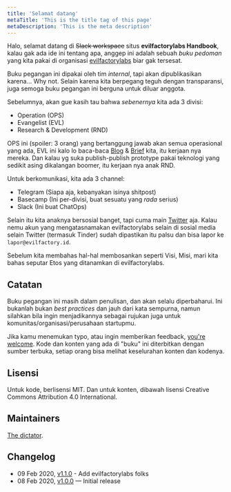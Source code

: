 ```yaml
---
title: 'Selamat datang'
metaTitle: 'This is the title tag of this page'
metaDescription: 'This is the meta description'
---
```


Halo, selamat datang di ~~Slack workspace~~ situs **evilfactorylabs Handbook**, kalau gak ada ide ini tentang apa, anggep ini adalah sebuah _buku pedoman_ yang kita pakai di organisasi [evilfactorylabs](https://evilfactorylabs.org) biar gak tersesat.

Buku pegangan ini dipakai oleh tim _internal_, tapi akan dipublikasikan karena... Why not. Selain karena kita berpegang teguh dengan transparansi, juga semoga buku pegangan ini berguna untuk diluar anggota.

Sebelumnya, akan gue kasih tau bahwa _sebenernya_ kita ada 3 divisi:

- Operation (OPS)
- Evangelist (EVL)
- Research & Development (RND)

OPS ini (spoiler: 3 orang) yang bertanggung jawab akan semua operasional yang ada, EVL ini kalo lo baca-baca [Blog](https://blog.evilfactory.id) & [Brief](https://brief.evilfactory.id) kita, itu kerjaan nya mereka. Dan kalau yg suka publish-publish prototype pakai teknologi yang sedikit asing dikalangan boomer, itu kerjaan nya anak RND.

Untuk berkomunikasi, kita ada 3 channel:

- Telegram (Siapa aja, kebanyakan isinya shitpost)
- Basecamp (Ini per-divisi, buat sesuatu yang _rada_ serius)
- Slack (Ini buat ChatOps)

Selain itu kita anaknya bersosial banget, tapi cuma main [Twitter](https://twitter.com/evilfactorylabs) aja. Kalau nemu akun yang mengatasnamakan evilfactorylabs selain di sosial media selain Twitter (termasuk Tinder) sudah dipastikan itu palsu dan bisa lapor ke `lapor@evilfactory.id`.

Sebelum kita membahas hal-hal membosankan seperti Visi, Misi, mari kita bahas seputar Etos yang ditanamkan di evilfactorylabs.

## Catatan

Buku pegangan ini masih dalam penulisan, dan akan selalu diperbaharui. Ini bukanlah bukan _best practices_ dan jauh dari kata sempurna, namun silahkan bila ingin menjadikannya sebagai rujukan juga untuk komunitas/organisasi/perusahaan startupmu.

Jika kamu menemukan typo, atau ingin memberikan feedback, [you're welcome](https://github.com/evilfactorylabs/handbook). Kode dan konten yang ada di "buku" ini diterbitkan dengan sumber terbuka, setiap orang bisa melihat keselurahan konten dan kodenya.

## Lisensi

Untuk kode, berlisensi MIT. Dan untuk konten, dibawah lisensi Creative Commons Attribution 4.0 International.

## Maintainers

[The dictator](https://twitter.com/faultable).

## Changelog

- 09 Feb 2020, [v1.1.0](https://github.com/evilfactorylabs/handbook/releases/tag/1.1.0) - Add evilfactorylabs folks
- 08 Feb 2020, [v1.0.0](https://github.com/evilfactorylabs/handbook/releases/tag/1.0.0) — Initial release
